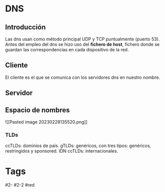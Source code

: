 # DNS
## Introducción
Las dns usan como método principal UDP y TCP puntualmente (puerto 53).
Antes del empleo del dns se hizo uso del **fichero de host**, fichero donde se guardan las correspondencias en cada dispositivo de la red.
## Cliente
El cliente es el que se comunica con los servidores dns en nuestro nombre.
## Servidor
## Espacio de nombres
![[Pasted image 20230228135520.png]]
### TLDs
ccTLDs: dominios de país.
gTLDs: genéricos, con tres tipos: genéricos, restringidos y sponsored.
IDN ccTLDs: internacionales.
# Tags
#2-
#2-2 
#red